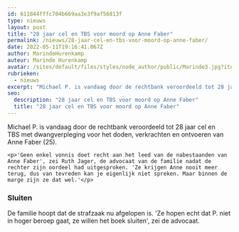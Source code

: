 ```yaml
---
id: 611844fffc704b669aa3e3f9af56813f
type: nieuws
layout: post
title: "28 jaar cel en TBS voor moord op Anne Faber"
permalink: /nieuws/28-jaar-cel-en-tbs-voor-moord-op-anne-faber/
date: 2022-05-11T19:16:41.067Z
author: MarindeHurenkamp
auteur: Marinde Hurenkamp
avatar: /sites/default/files/styles/node_author/public/Marinde3.jpg?itok=LMRPApOG
rubrieken:
  - nieuws
excerpt: "Michael P. is vandaag door de rechtbank veroordeeld tot 28 jaar cel en TBS met dwangverpleging voor het doden, verkrachten en ontvoeren van Anne Faber (25).   "
seo:
  description: "28 jaar cel en TBS voor moord op Anne Faber"
  title: "28 jaar cel en TBS voor moord op Anne Faber"
---
```

Michael P. is vandaag door de rechtbank veroordeeld tot 28 jaar cel en TBS met dwangverpleging voor het doden, verkrachten en ontvoeren van Anne Faber (25).   

    <p>'Geen enkel vonnis doet recht aan het leed van de nabestaanden van Anne Faber', zei Ruth Jager, de advocaat van de familie nadat de rechter zijn oordeel had uitgesproken. 'Ze krijgen Anne nooit meer terug, dus van tevreden kan je eigenlijk niet spreken. Maar binnen de marge zijn ze dat wel.'</p>
<h3>Sluiten</h3>
<p>De familie hoopt dat de strafzaak nu afgelopen is. 'Ze hopen echt dat P. niet in hoger beroep gaat, ze willen het boek sluiten', zei de advocaat. </p>  
